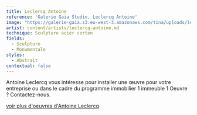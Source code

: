 ```yaml
---
title: Leclercq Antoine
reference: 'Galerie Gaïa Studio, Leclercq Antoine'
image: "https://galerie-gaia.s3.eu-west-3.amazonaws.com/tina/uploads/leclercq-antoine/GAIÌ\x88A STUDIO LECLERCQ_page-0001.jpg"
artist: content/artists/leclercq-antoine.md
technique: Sculpture acier corten
fields:
  - Sculpture
  - Monumentale
styles:
  - Abstrait
contextual: false
---
```


Antoine Leclercq vous intéresse pour installer une œuvre pour votre entreprise ou dans le cadre du  programme immobilier 1 immeuble 1 Oeuvre ? Contactez-nous.

[voir plus d'oeuvres d'Antoine Leclercq](https://www.galeriegaia.fr/artists/leclercq-antoine "Antoine Leclercq")
